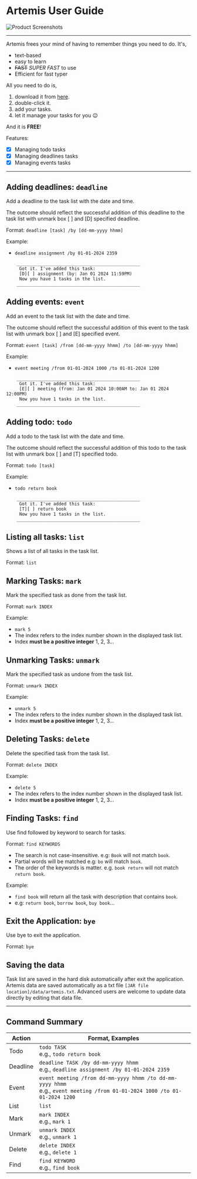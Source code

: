 # Artemis User Guide

![Product Screenshots](https://kaiyi27.github.io/ip/Ui.png)

---

Artemis frees your mind of having to remember things you need to do. It's,

- text-based
- easy to learn
- ~~FAST~~ _SUPER FAST_ to use
- Efficient for fast typer

All you need to do is,

1. download it from [here](https://github.com/kaiyi27/ip).
2. double-click it.
3. add your tasks.
4. let it manage your tasks for you 😉

And it is **FREE**!

Features:

- [x] Managing todo tasks
- [x] Managing deadlines tasks
- [x] Managing events tasks

---

## Adding deadlines: `deadline`

Add a deadline to the task list with the date and time. 

The outcome should reflect the successful addition of this deadline to the task list with unmark box [ ] and [D] specified deadline.

Format: `deadline [task] /by [dd-mm-yyyy hhmm]`

Example:

- `deadline assignment /by 01-01-2024 2359`

```
    _______________________________________________    
     Got it. I've added this task:
     [D][ ] assignment (by: Jan 01 2024 11:59PM)
     Now you have 1 tasks in the list.
    _______________________________________________    
```

## Adding events: `event`

Add an event to the task list with the date and time.

The outcome should reflect the successful addition of this event to the task list with unmark box [ ] and [E] specified event.

Format: `event [task] /from [dd-mm-yyyy hhmm] /to [dd-mm-yyyy hhmm]`

Example: 

- `event meeting /from 01-01-2024 1000 /to 01-01-2024 1200`

```
    _______________________________________________    
     Got it. I've added this task:
     [E][ ] meeting (from: Jan 01 2024 10:00AM to: Jan 01 2024 12:00PM)
     Now you have 1 tasks in the list.
    _______________________________________________    
```

## Adding todo: `todo`

Add a todo to the task list with the date and time.

The outcome should reflect the successful addition of this todo to the task list with unmark box [ ] and [T] specified todo.

Format: `todo [task]`

Example: 

- `todo return book`

```
    _______________________________________________    
     Got it. I've added this task:
     [T][ ] return book
     Now you have 1 tasks in the list.
    _______________________________________________    
```

## Listing all tasks: `list`

Shows a list of all tasks in the task list.

Format: `list`

## Marking Tasks: `mark`
Mark the specified task as done from the task list.

Format: `mark INDEX`

Example:

- `mark 5`
- The index refers to the index number shown in the displayed task list.
- Index **must be a positive integer** 1, 2, 3...

## Unmarking Tasks: `unmark`
Mark the specified task as undone from the task list.

Format: `unmark INDEX`

Example:

- `unmark 5`
- The index refers to the index number shown in the displayed task list.
- Index **must be a positive integer** 1, 2, 3...

## Deleting Tasks: `delete`

Delete the specified task from the task list.

Format: `delete INDEX`

Example:

- `delete 5`
- The index refers to the index number shown in the displayed task list.
- Index **must be a positive integer** 1, 2, 3...

## Finding Tasks: `find`
Use find followed by keyword to search for tasks.

Format: `find KEYWORDS`
- The search is not case-insensitive. e.g: `Book` will not match `book`.
- Partial words will be matched e.g: `bo` will match `book`.
- The order of the keywords is matter. e.g. `book return` will not match `return book`.

Example:

- `find book` will return all the task with description that contains `book`.
- e.g: `return book`, `borrow book`, `buy book`...

## Exit the Application: `bye`
Use bye to exit the application.

Format: `bye`

## Saving the data
Task list are saved in the hard disk automatically after exit the application. Artemis data are saved automatically as a txt file `[JAR file location]/data/artemis.txt`. Advanced users are welcome to update data directly by editing that data file.

---

## Command Summary

| Action   | Format, Examples                                                                                                             |
|----------|------------------------------------------------------------------------------------------------------------------------------|
| Todo     | `todo TASK`<br>e.g., `todo return book`                                                                                      |
| Deadline | `deadline TASK /by dd-mm-yyyy hhmm`<br>e.g., `deadline assignment /by 01-01-2024 2359`                                       |
| Event    | `event meeting /from dd-mm-yyyy hhmm /to dd-mm-yyyy hhmm`<br>e.g., `event meeting /from 01-01-2024 1000 /to 01-01-2024 1200` |
| List     | `list`                                                                                                                       |
| Mark     | `mark INDEX`<br>e.g., `mark 1`                                                                                               |
| Unmark   | `unmark INDEX`<br>e.g., `unmark 1`                                                                                           |
| Delete   | `delete INDEX`<br>e.g., `delete 1`                                                                                           |
| Find     | `find KEYWORD`<br>e.g., `find book`                                                                                          |



